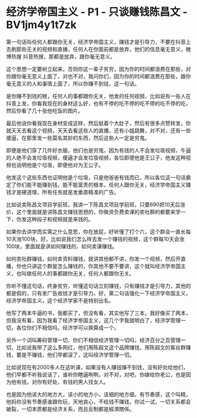 # 经济学帝国主义 - P1 - 只谈赚钱陈昌文 - BV1jm4y1t7zk

第一句话叫任何人都跟你无关，经济学帝国主义，赚钱才是引导力，不要在抖音上去刷那些无关的视频和直播，任何人在你面前都是放弃，他们的信息毫无意义，微博热搜 抖音热搜，那都是放弃，跟你毫无意义。

这个思想一定要树立起来，否则你这一辈子贫穷，因为你的时间都浪费在那些，对你跟你毫无意义上面了，对也不对，我问你们，因为你的时间都浪费在那些，跟你毫无意义的人和事情上面了，所以你赚不到钱，这一句话。

是你赚不到钱的根，任何人的事都跟你无关，他发的任何视频，比如说有一些人在抖音上发，你看我现在的身材这么好，也有不停的吃不停的吃不停的吃不停的吃，然后你看了几十张他吃饭的图片。

最后他说你看我现在身材变成这样，然后挺着个大肚子，然后有很多点赞转发，你就天天去看这个视频，天天去看这些人的直播，还有小姐跳舞，对不对，还有一些傻逼，在那里发一些莫名其妙的东西，然后这些人一定是穷鬼。

即便是他们穿了几件好衣服，他们也是穷鬼，因为有钱的人不会发垃圾视频，牛逼的人绝不会发垃圾视频，傻逼才会发垃圾视频，各位即便他是王公子，他发这种视频也说明他是个垃圾，即便他对为王公子。

他发这个这些东西也证明他是个垃圾，只是他爸爸有钱而已，所以各位这一句话奠定了你们能不能赚到钱，能不能富贵的根本，任何人跟你无关，经济学帝国主义赚钱才是硬道理，所有任务就是发垂直精准的广告。

比如说卖陈昌文项目学前班，我讲一下陈昌文项目学前班，只要690把10天后涨价，这个里面就是讲陈昌文赚钱思想的，你做资负费卖课的卖社群的都要来学一下，你发这种段子和视频就是来钱的。

如果你去讲学而实需之什么意思，你在放屁，好听懂了打个六，这个群会一直长每10天涨100块，好，比如说我们怎么样去发一个赚钱的视频，这个群每10天会涨100块，里面就是讲如何赚钱的，如何卖课赚钱。

如何卖社群赚钱，如何卖资料赚钱，就讲其他都不讲，你发一个视频，然后开直播，你也只讲这个群是怎么赚钱的，你其他不要不要讲，这个就叫经济学帝国主义，也叫做任何人的事都跟你无关，任何人都跟你无关。

你听不懂这句话，终身贫穷，听懂这句话立刻赚钱，只有赚钱才是引导力，其他的都是假的，只有发广告收钱才是引导力，好，第二句话强化一下经济学帝国主义，经济学帝国主义，这个经济学家不是特别出名。

他写了两本牛逼的书，我都买了，但没有看，其实他写了三本，我好像买了两本，但我没有看，因为我看了经济学帝国主义，这几个字我就明白了，经济学管理一切，各位你们不相信吗，经济学可以换算成一个。

另外一个词叫筹码管理一切，你们不相信经济管理一切吗，经济百分之百管理一切，比如说我带了这么多网红，他们用陈超文这个品牌赚钱，用陈超文的客丝群赚钱，要是不赚钱，他们早都滚了，这叫经济学管理一切。

比如说现在有2000多人在这听课，如果没有人赚钱赚不到钱，没有好处给他们，他们早都不听我说话了，谁听你瞎逼咧咧，对不对，对吧，你嫁给你老公，也是因为他有钱，对你有好处，有钱的男人找女人。

也是因为他该大的地方大，该小的地方小，该细的地方细，有节奏感，这个叫精，他妈你没有节奏感谁跟你玩，天地良心，不给钱不赚钱，你试一试，一切关系都会破裂，一切本质都是经济关系，而且反制都是經濟關係。

